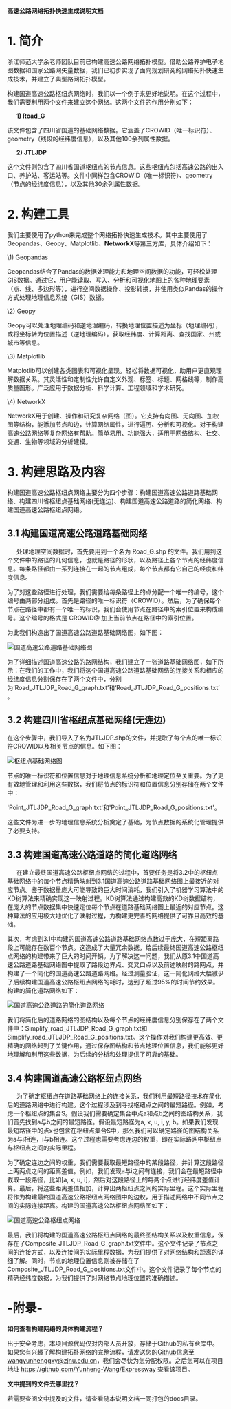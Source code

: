 ﻿**高速公路网络拓扑快速生成说明文档**

# **1. 简介**
浙江师范大学余老师团队目前已构建高速公路网络拓扑模型。借助公路养护电子地图数据和国家公路网矢量数据，我们已初步实现了面向规划研究的网络拓扑快速生成技术，并建立了典型路网拓扑模型。

构建国道高速公路枢纽点网络时，我们以一个例子来更好地说明。在这个过程中，我们需要利用两个文件来建立这个网络。这两个文件的作用分别如下：

`	`**1) Road\_G**

该文件包含了四川省国道的基础网络数据。它涵盖了CROWID（唯一标识符）、geometry（线段的经纬度信息），以及其他100余列属性数据。

`	`**2) JTLJDP**

这个文件则包含了四川省国道枢纽点的节点信息。这些枢纽点包括高速公路的出入口、养护站、客运站等。文件中同样包含CROWID（唯一标识符）、geometry（节点的经纬度信息），以及其他30余列属性数据。

# **2. 构建工具**
我们主要使用了python来完成整个网络拓扑快速生成技术。其中主要使用了Geopandas、Geopy、Matplotlib、**NetworkX**等第三方库，具体介绍如下：

\1) Geopandas

Geopandas结合了Pandas的数据处理能力和地理空间数据的功能，可轻松处理GIS数据。通过它，用户能读取、写入、分析和可视化地图上的各种地理要素（点、线、多边形等），进行空间数据操作、投影转换，并使用类似Pandas的操作方式处理地理信息系统（GIS）数据。

\2) Geopy

Geopy可以处理地理编码和逆地理编码，转换地理位置描述为坐标（地理编码），或将坐标转为位置描述（逆地理编码）。获取经纬度、计算距离、查找国家、州或城市等信息。

\3) Matplotlib

Matplotlib可以创建各类图表和可视化呈现。轻松将数据可视化，助用户更直观理解数据关系。其灵活性和定制性允许自定义外观、标签、标题、网格线等，制作高质量图形。广泛应用于数据分析、科学计算、工程领域和学术研究。

\4) NetworkX

NetworkX用于创建、操作和研究复杂网络（图）。它支持有向图、无向图、加权图等结构，能添加节点和边，计算网络属性，进行遍历、分析和可视化。对于构建高速公路网络等复杂网络有帮助。简单易用、功能强大，适用于网络结构、社交、交通、生物等领域的分析建模。

# **3. 构建思路及内容**
构建国道高速公路枢纽点网络主要分为四个步骤：构建国道高速公路道路基础网络、构建四川省枢纽点基础网络(无连边)、构建国道高速公路道路的简化网络、构建国道高速公路枢纽点网络。

## **3.1 构建国道高速公路道路基础网络**
`	`处理地理空间数据时，首先要用到一个名为 Road\_G.shp 的文件。我们用到这个文件中的路径的几何信息，也就是路径的形状，以及路径上各个节点的经纬度信息。每条路径都由一系列连接在一起的节点组成，每个节点都有它自己的经度和纬度信息。

为了对这些路径进行处理，我们需要给每条路径上的点分配一个唯一的编号，这个编号由两部分组成。首先是路径的唯一标识符（CROWID）。然后，为了确保每个节点在路径中都有一个唯一的标识，我们会使用节点在路径中的索引位置来构成编号。这个编号的格式是 CROWID@ 加上当前节点在路径中的索引位置。

为此我们构造出了国道高速公路道路基础网络图，如下图：

![国道高速公路道路基础网络图](../images/FirstStage_BuildingNetwork/国道高速公路道路基础网络图.png)


为了详细描述国道高速公路的路网结构，我们建立了一张道路基础网络图，如下所示：在我们的工作中，我们将这个国道高速公路道路基础网络的连接关系和相应的经纬度信息分别保存在了两个文件中，分别为‘Road\_JTLJDP\_Road\_G\_graph.txt’和‘Road\_JTLJDP\_Road\_G\_positions.txt’。

## **3.2 构建四川省枢纽点基础网络(无连边)**
在这个步骤中，我们导入了名为JTLJDP.shp的文件，并提取了每个点的唯一标识符CROWID以及相关节点的信息。如下图：


![枢纽点基础网络图](../images/FirstStage_BuildingNetwork/枢纽点基础网络图.png)

节点的唯一标识符和位置信息对于地理信息系统分析和地理定位至关重要。为了更有效地管理和利用这些数据，我们将节点的标识符和位置信息分别存储在两个文件中：

'Point\_JTLJDP\_Road\_G\_graph.txt'和'Point\_JTLJDP\_Road\_G\_positions.txt'。

这些文件为进一步的地理信息系统分析奠定了基础，为节点数据的系统化管理提供了必要支持。

## **3.3 构建国道高速公路道路的简化道路网络**
`	`在建立最终国道高速公路枢纽点网络的过程中，首要任务是将3.2中的枢纽点基础网络中的每个节点精确映射到3.1国道高速公路道路基础网络图上最接近的对应节点。鉴于数据量庞大可能导致的巨大时间消耗，我们引入了机器学习算法中的KD树算法来精确实现这一映射过程。KD树算法通过构建高效的KD树数据结构，在庞大的节点数据集中快速定位每个节点在道路基础网络图上最近的对应节点。这种算法的应用极大地优化了映射过程，为构建更完善的网络提供了可靠且高效的基础。

其次，考虑到3.1中构建的国道高速公路道路基础网络点数过于庞大，在短距离路段上可能存在数百个节点。这造成了大量冗余数据，给后续最终国道高速公路枢纽点网络的构建带来了巨大的时间开销。为了解决这一问题，我们从原3.1中国道高速公路道路基础网络图中提取了路段边界点、交叉口点以及前述映射的路网点，并构建了一个简化的国道高速公路道路网络。经过测量验证，这一简化网络大幅减少了后续构建国道高速公路枢纽点网络的耗时，达到了超过95%的时间节约效果。构建的简化道路网络如下：


![国道高速公路道路的简化道路网络](../images/FirstStage_BuildingNetwork/国道高速公路道路的简化道路网络.png)

我们将简化后的道路网络的图结构以及每个节点的经纬度信息分别保存在了两个文件中：Simplify\_road\_JTLJDP\_Road\_G\_graph.txt和Simplify\_road\_JTLJDP\_Road\_G\_positions.txt。这个操作对我们构建更高效、更精确的网络起到了关键作用，通过保存图结构和节点地理位置信息，我们能够更好地理解和利用这些数据，为后续的分析和处理提供了可靠的基础。

## **3.4 构建国道高速公路枢纽点网络**
`	`为了确定枢纽点在道路基础网络上的连接关系，我们利用最短路径技术在简化后的道路网络中进行构建。这个过程涉及到寻找枢纽点之间的最短路径。例如，考虑一个枢纽点的集合S。假设我们需要确定集合中点a和点b之间的图结构关系，我们首先找到a与b之间的最短路径。假设最短路径为a, x, u, i, y, b。如果我们发现最短路径中的点x也包含在枢纽点集合S中，那么我们可以确定路径的图结构关系为a与i相连，i与b相连。这个过程也需要考虑连边的权重，即在实际路网中枢纽点与枢纽点之间的实际里程。

为了确定连边之间的权重，我们需要截取最短路径中的某段路径，并计算这段路径上两两点之间的距离差值。例如，我们发现a与i之间有连接，我们会在最短路径中截取一段路径，比如[a, x, u, i]，然后对这段路径上的每两个点进行经纬度差值计算。最后，将这些距离差值相加，计算出两枢纽点之间的实际里程。这个实际里程将作为构建最终国道高速公路枢纽点网络图中的边权，用于描述网络中不同节点之间的实际连接距离。构建的国道高速公路枢纽点网络图如下：


![国道高速公路枢纽点网络](../images/FirstStage_BuildingNetwork/国道高速公路枢纽点网络.png)

最后，我们将构建的国道高速公路枢纽点网络的最终图结构关系以及权重信息，保存在了Composite\_JTLJDP\_Road\_G\_graph.txt文件中。这个文件记录了节点之间的连接方式，以及连接间的实际里程数据，为我们提供了对网络结构和距离的详细了解。同时，节点的地理位置信息则被存储在了Composite\_JTLJDP\_Road\_G\_positions.txt文件中。这个文件记录了每个节点的精确经纬度数据，为我们提供了对网络节点地理位置的准确描述。

# **-附录-**

**如何查看构建网络的具体构建流程？**

出于安全考虑，本项目源代码仅对内部人员开放，存储于Github的私有仓库中。如果您有兴趣了解构建拓扑网络的完整流程，请发送您的Github信息至wangyunhenggxy@zjnu.edu.cn，我们会尽快为您分配权限。之后您可以在项目地址 https://github.com/Yunheng-Wang/Expressway 查看该项目。

**文中提到的文件去哪里找？**

若需要查阅文中提及的文件，请查看随本说明文档一同打包的docs目录。
